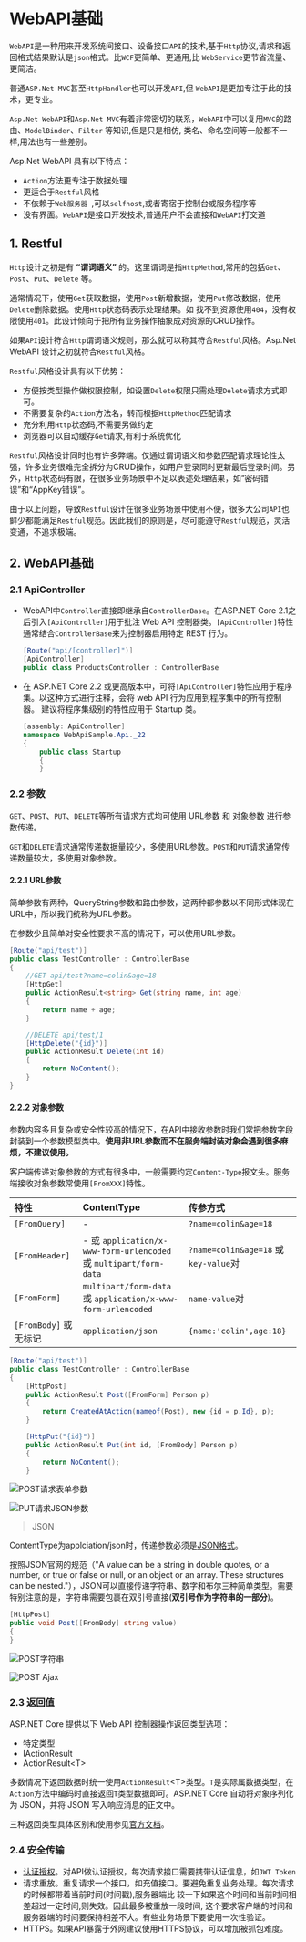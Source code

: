# WebAPI基础

`WebAPI`是一种用来开发系统间接口、设备接口`API`的技术,基于`Http`协议,请求和返回格式结果默认是`json`格式。比`WCF`更简单、更通用,比 `WebService`更节省流量、更简洁。

普通`ASP.Net MVC`甚至`HttpHandler`也可以开发`API`,但 `WebAPI`是更加专注于此的技术，更专业。

`Asp.Net WebAPI`和`Asp.Net MVC`有着非常密切的联系，`WebAPI`中可以复用`MVC`的路由、`ModelBinder`、`Filter` 等知识,但是只是相仿, 类名、命名空间等一般都不一样,用法也有一些差别。

Asp.Net WebAPI 具有以下特点：
* `Action`方法更专注于数据处理
* 更适合于`Restful`风格 
* 不依赖于`Web服务器 `,可以`selfhost`,或者寄宿于控制台或服务程序等
* 没有界面。`WebAPI`是接口开发技术,普通用户不会直接和`WebAPI`打交道

## 1. Restful
`Http`设计之初是有 **“谓词语义”** 的。这里谓词是指`HttpMethod`,常用的包括`Get`、`Post`、`Put`、`Delete` 等。

通常情况下，使用`Get`获取数据，使用`Post`新增数据，使用`Put`修改数据，使用`Delete`删除数据。使用`Http`状态码表示处理结果。如 找不到资源使用`404`，没有权限使用`401`。此设计倾向于把所有业务操作抽象成对资源的CRUD操作。

如果`API`设计符合`Http`谓词语义规则，那么就可以称其符合`Restful`风格。Asp.Net WebAPI 设计之初就符合`Restful`风格。

`Restful`风格设计具有以下优势：
* 方便按类型操作做权限控制，如设置`Delete`权限只需处理`Delete`请求方式即可。
* 不需要复杂的`Action`方法名，转而根据`HttpMethod`匹配请求
* 充分利用`Http`状态码,不需要另做约定
* 浏览器可以自动缓存`Get`请求,有利于系统优化

`Restful`风格设计同时也有许多弊端。仅通过谓词语义和参数匹配请求理论性太强，许多业务很难完全拆分为CRUD操作，如用户登录同时更新最后登录时间。另外，`Http`状态码有限，在很多业务场景中不足以表述处理结果，如“密码错误”和“AppKey错误”。

由于以上问题，导致`Restful`设计在很多业务场景中使用不便，很多大公司`API`也鲜少都能满足`Restful`规范。因此我们的原则是，尽可能遵守`Restful`规范，灵活变通，不追求极端。

## 2. WebAPI基础
### 2.1 ApiController
* WebAPI中`Controller`直接即继承自`ControllerBase`。在ASP.NET Core 2.1之后引入`[ApiController]`用于批注 Web API 控制器类。`[ApiController]`特性通常结合`ControllerBase`来为控制器启用特定 REST 行为。

    ```csharp
    [Route("api/[controller]")]
    [ApiController]
    public class ProductsController : ControllerBase
    ```

* 在 ASP.NET Core 2.2 或更高版本中，可将`[ApiController]`特性应用于程序集。以这种方式进行注释，会将 web API 行为应用到程序集中的所有控制器。 建议将程序集级别的特性应用于 Startup 类。
    ```csharp
    [assembly: ApiController]
    namespace WebApiSample.Api._22
    {
        public class Startup
        {
        }
    ```

### 2.2 参数
`GET`、`POST`、`PUT`、`DELETE`等所有请求方式均可使用 URL参数 和 对象参数 进行参数传递。

`GET`和`DELETE`请求通常传递数据量较少，多使用URL参数。`POST`和`PUT`请求通常传递数量较大，多使用对象参数。

#### 2.2.1 URL参数
简单参数有两种，QueryString参数和路由参数，这两种都参数以不同形式体现在URL中，所以我们统称为URL参数。

在参数少且简单对安全性要求不高的情况下，可以使用URL参数。

```csharp
[Route("api/test")]
public class TestController : ControllerBase
{
    //GET api/test?name=colin&age=18
    [HttpGet]
    public ActionResult<string> Get(string name, int age)
    {
        return name + age;
    }

    //DELETE api/test/1
    [HttpDelete("{id}")]
    public ActionResult Delete(int id)
    {
        return NoContent();
    }
}
```

#### 2.2.2 对象参数
参数内容多且复杂或安全性较高的情况下，在API中接收参数时我们常把参数字段封装到一个参数模型类中。**使用非URL参数而不在服务端封装对象会遇到很多麻烦，不建议使用。**

客户端传递对象参数的方式有很多中，一般需要约定`Content-Type`报文头。服务端接收对象参数常使用`[FromXXX]`特性。

特性|ContentType|传参方式
:-|:-|:-
`[FromQuery]`| - |`?name=colin&age=18`
`[FromHeader]`| - 或 `application/x-www-form-urlencoded` 或 `multipart/form-data`  |`?name=colin&age=18` 或 `key-value`对
`[FromForm]`|`multipart/form-data` 或 `application/x-www-form-urlencoded`| `name-value`对
`[FromBody]` 或 无标记|`application/json`|`{name:'colin',age:18}`

```csharp
[Route("api/test")]
public class TestController : ControllerBase
{
    [HttpPost]
    public ActionResult Post([FromForm] Person p)
    {
        return CreatedAtAction(nameof(Post), new {id = p.Id}, p);
    }

    [HttpPut("{id}")]
    public ActionResult Put(int id, [FromBody] Person p)
    {
        return NoContent();
    }
```

![POST请求表单参数](https://i.loli.net/2020/02/26/BK8ALvHeqthEYG5.png)

![PUT请求JSON参数](https://i.loli.net/2020/02/26/QwxlN83juSkFMWI.png)

> JSON

ContentType为applciation/json时，传递参数必须是[JSON格式](https://www.json.org/)。

按照JSON官网的规范（"A value can be a string in double quotes, or a number, or true or false or null, or an object or an array. These structures can be nested."），JSON可以直接传递字符串、数字和布尔三种简单类型。需要特别注意的是，字符串需要包裹在双引号直接(**双引号作为字符串的一部分**)。

```csharp
[HttpPost]
public void Post([FromBody] string value)
{
}
```

![POST字符串](https://i.loli.net/2020/02/26/ISQYUX3DcBlH7om.jpg)

![POST Ajax](https://i.loli.net/2020/02/26/IbmZe26jgABL8yu.jpg)

### 2.3 返回值

ASP.NET Core 提供以下 Web API 控制器操作返回类型选项：
* 特定类型
* IActionResult
* ActionResult&lt;T&gt;

多数情况下返回数据时统一使用`ActionResult`&lt;T&gt;类型。`T`是实际属数据类型，在`Action`方法中编码时直接返回`T`类型数据即可。ASP.NET Core 自动将对象序列化为 JSON，并将 JSON 写入响应消息的正文中。

三种返回类型具体区别和使用参见[官方文档](https://docs.microsoft.com/zh-cn/aspnet/core/web-api/action-return-types?view=aspnetcore-2.2)。

### 2.4 安全传输
* [认证授权](auth.md)。对API做认证授权，每次请求接口需要携带认证信息，如`JWT Token`
* 请求重放。重复请求一个接口，如充值接口。要避免重复业务处理。每次请求的时候都带着当前时间(时间戳),服务器端比 较一下如果这个时间和当前时间相差超过一定时间,则失效。因此最多被重放一段时间, 这个要求客户端的时间和服务器端的时间要保持相差不大。有些业务场景下要使用一次性验证。
* HTTPS。如果API暴露于外网建议使用HTTPS协议，可以增加被抓包难度。